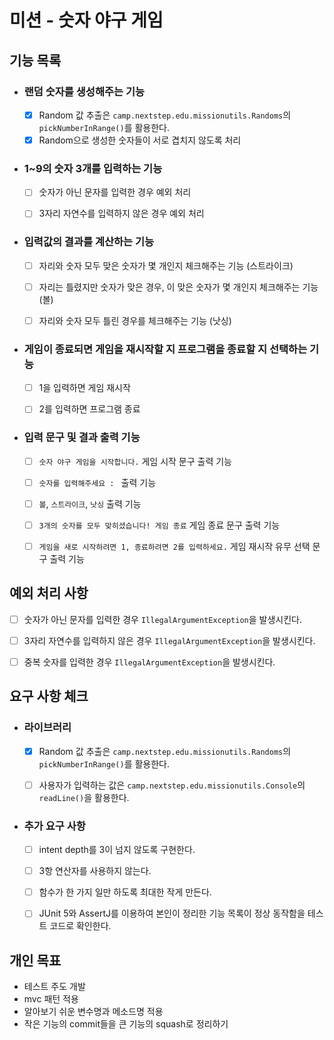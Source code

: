 # 미션 - 숫자 야구 게임

## 기능 목록

- ### 랜덤 숫자를 생성해주는 기능
  - [x] Random 값 추출은 `camp.nextstep.edu.missionutils.Randoms`의 `pickNumberInRange()`를 활용한다.
  - [x] Random으로 생성한 숫자들이 서로 겹치지 않도록 처리

- ### 1~9의 숫자 3개를 입력하는 기능
  - [ ] 숫자가 아닌 문자를 입력한 경우 예외 처리
  - [ ] 3자리 자연수를 입력하지 않은 경우 예외 처리


- ### 입력값의 결과를 계산하는 기능
  - [ ] 자리와 숫자 모두 맞은 숫자가 몇 개인지 체크해주는 기능 (스트라이크)
  - [ ] 자리는 틀렸지만 숫자가 맞은 경우, 이 맞은 숫자가 몇 개인지 체크해주는 기능 (볼)
  - [ ] 자리와 숫자 모두 틀린 경우를 체크해주는 기능 (낫싱)


- ### 게임이 종료되면 게임을 재시작할 지 프로그램을 종료할 지 선택하는 기능
  - [ ] 1을 입력하면 게임 재시작
  - [ ] 2를 입력하면 프로그램 종료


- ### 입력 문구 및 결과 출력 기능
  - [ ] `숫자 야구 게임을 시작합니다.` 게임 시작 문구 출력 기능
  - [ ] `숫자를 입력해주세요 : ` 출력 기능
  - [ ] `볼`, `스트라이크`, `낫싱` 출력 기능
  - [ ] `3개의 숫자를 모두 맞히셨습니다! 게임 종료` 게임 종료 문구 출력 기능
  - [ ] `게임을 새로 시작하려면 1, 종료하려면 2를 입력하세요.` 게임 재시작 유무 선택 문구 출력 기능


## 예외 처리 사항

- [ ] 숫자가 아닌 문자를 입력한 경우 `IllegalArgumentException`을 발생시킨다.
- [ ] 3자리 자연수를 입력하지 않은 경우 `IllegalArgumentException`을 발생시킨다.
- [ ] 중복 숫자를 입력한 경우 `IllegalArgumentException`을 발생시킨다.


## 요구 사항 체크

- ### 라이브러리
  - [x] Random 값 추출은 `camp.nextstep.edu.missionutils.Randoms`의 `pickNumberInRange()`를 활용한다.
  - [ ] 사용자가 입력하는 값은 `camp.nextstep.edu.missionutils.Console`의 `readLine()`을 활용한다.


- ### 추가 요구 사항
  - [ ] intent depth를 3이 넘지 않도록 구현한다.
  - [ ] 3항 연산자를 사용하지 않는다.
  - [ ] 함수가 한 가지 일만 하도록 최대한 작게 만든다.
  - [ ] JUnit 5와 AssertJ를 이용하여 본인이 정리한 기능 목록이 정상 동작함을 테스트 코드로 확인한다.


## 개인 목표
  - 테스트 주도 개발
  - mvc 패턴 적용
  - 알아보기 쉬운 변수명과 메소드명 적용
  - 작은 기능의 commit들을 큰 기능의 squash로 정리하기